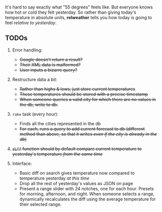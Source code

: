 It's hard to say exactly what "55 degrees" feels like. But everyone knows how hot or cold they felt yesterday. So rather than giving today's temperature in absolute units, **relweather** tells you how today is going to feel *relative to yesterday*.

## TODOs

1. Error handling: 
	* <del>Google doesn't return a result?</del>
	* <del>Their XML data is malformed?</del>
	* <del>User inputs a bizarre query?</del>

2. Restructure data a bit:
	* <del>Rather than highs & lows, just store current temperatures</del>
	* <del>These temperatures should be stored with a precise timestamp</del>
	* <del>When someone queries a valid city for which there are no values in the db, write to db.</del>

3. `rake` task (every hour):
	* Finds all the cities represented in the db
	* <del>For each, runs a query to add current forecast to db (different method than above, so that it writes *even if the city is already in the db*)</del>
	
4. <del>`diff` function should by default compare current temperature to yesterday's temperature *from the same time*</del>

5. Interface:
	* Basic diff on search gives temperature now compared to temperature yesterday *at this time*
	* Drop all the rest of yesterday's values as JSON on page
	* Present a range slider with 24 notches, one for each hour. Presets for morning, afternoon, and night. When someone selects a range, dynamically recalculates the diff using the average temperature for their selected range.